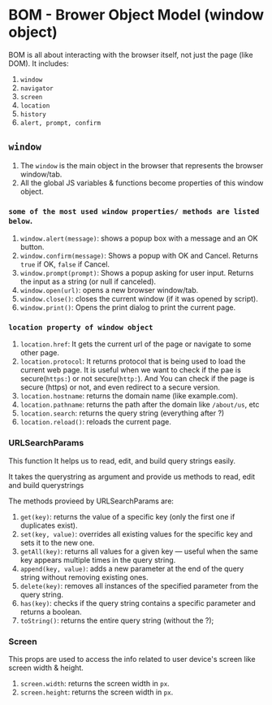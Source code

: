# BOM - Brower Object Model (window object)
BOM is all about interacting with the browser itself, not just the page (like DOM). It includes:
1. `window`
2. `navigator`
3. `screen`
4. `location`
5. `history`
6. `alert, prompt, confirm`

## `window`
1. The `window` is the main object in the browser that represents the browser window/tab.
2. All the global JS variables & functions become properties of this window object.

### `some of the most used window properties/ methods are listed below`.
1. `window.alert(message)`: shows a popup box with a message and an OK button.
2. `window.confirm(message)`: Shows a popup with OK and Cancel. Returns `true` if OK, `false` if Cancel.
3. `window.prompt(prompt)`: Shows a popup asking for user input. Returns the input as a string (or null if canceled).
4. `window.open(url)`: opens a new browser window/tab.
5. `window.close()`: closes the current window (if it was opened by script).
6. `window.print()`: Opens the print dialog to print the current page.

### `location property of window object`
1. `location.href`: It gets the current url of the page or navigate to some other page.
2. `location.protocol`: It returns protocol that is being used to load the current web page. It is useful when we want to check if the pae is secure(`https:`) or not secure(`http:`). And You can check if the page is secure (https) or not, and even redirect to a secure version.
3. `location.hostname`: returns the domain name (like example.com).
4. `location.pathname`: returns the path after the domain like `/about/us`, etc
5. `location.search`: returns the query string (everything after ?)
6. `location.reload()`: reloads the current page.

### URLSearchParams 
This function It helps us to read, edit, and build query strings easily.

It takes the querystring as argument and provide us methods to read, edit and build querystrings

The methods provieed by URLSearchParams are:
1. `get(key)`: returns the value of a specific key (only the first one if duplicates exist).
2. `set(key, value)`: overrides all existing values for the specific key and sets it to the new one.
3. `getAll(key)`: returns all values for a given key — useful when the same key appears multiple times in the query string.
4. `append(key, value)`: adds a new parameter at the end of the query string without removing existing ones.
5. `delete(key)`: removes all instances of the specified parameter from the query string.
6. `has(key)`: checks if the query string contains a specific parameter and returns a boolean.
7. `toString()`: returns the entire query string (without the ?);

### Screen
This props are used to access the info related to user device's screen like screen width & height.
1. `screen.width`: returns the screen width in `px`.
2. `screen.height`: returns the screen width in `px`.